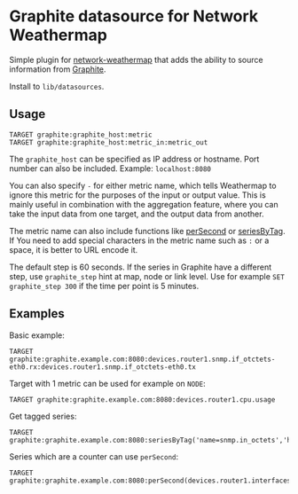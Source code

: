 Graphite datasource for Network Weathermap
==========================================

Simple plugin for [network-weathermap] that adds the ability to source information from [Graphite].

Install to `lib/datasources`.

[network-weathermap]: https://www.network-weathermap.com
[graphite]: http://graphiteapp.org

Usage
-----

```
TARGET graphite:graphite_host:metric
TARGET graphite:graphite_host:metric_in:metric_out
```

The `graphite_host` can be specified as IP address or hostname.
Port number can also be included.
Example: `localhost:8080`

You can also specify `-` for either metric name, which tells Weathermap to ignore this metric for the purposes of the input or output value.
This is mainly useful in combination with the aggregation feature, where you can take the input data from one target, and the output data from another.

The metric name can also include functions like [perSecond] or [seriesByTag].
If You need to add special characters in the metric name such as `:` or a space, it is better to URL encode it.

The default step is 60 seconds.
If the series in Graphite have a different step, use `graphite_step` hint at map, node or link level.
Use for example `SET graphite_step 300` if the time per point is 5 minutes.

[perSecond]: https://graphite.readthedocs.io/en/latest/functions.html#graphite.render.functions.perSecond
[seriesByTag]: https://graphite.readthedocs.io/en/latest/functions.html#graphite.render.functions.seriesByTag

Examples
--------

Basic example:
```
TARGET graphite:graphite.example.com:8080:devices.router1.snmp.if_otctets-eth0.rx:devices.router1.snmp.if_otctets-eth0.tx
```

Target with 1 metric can be used for example on `NODE`:
```
TARGET graphite:graphite.example.com:8080:devices.router1.cpu.usage
```

Get tagged series:
```
TARGET graphite:graphite.example.com:8080:seriesByTag('name=snmp.in_octets','hostname=router1','ifName=eth0'):seriesByTag('name=snmp.out_octets.rx','hostname=router1','ifName=eth0')
```

Series which are a counter can use `perSecond`:
```
TARGET graphite:graphite.example.com:8080:perSecond(devices.router1.interfaces.eth0.in_octets):perSecond(devices.router1.interfaces.eth0.out_octets)
```
